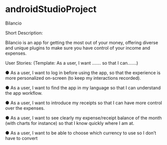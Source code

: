 # androidStudioProject

Bilancio

Short Description:

Bilancio is an app for getting the most out of your money, offering diverse and unique plugins to make sure you have control of your income and expenses.

User Stories: (Template: As a user, I want ……. so that I can…….)

● As a user, I want to log in before using the app, so that the experience is more personalized on-screen (to keep my interactions recorded).

● As a user, I want to find the app in my language so that I can understand the app workflow.

● As a user, I want to introduce my receipts so that I can have more control over the expenses.

● As a user, I want to see clearly my expense/receipt balance of the month (with charts for instance) so that I know quickly where I am at.

● As a user, I want to be able to choose which currency to use so I don’t have to convert
